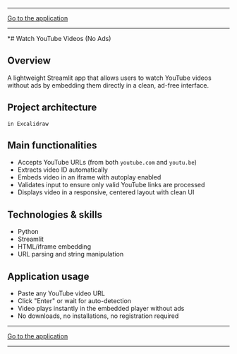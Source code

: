 <!-- # Welcome Survey Clustering App -->

---

<a class="md-button md-button--primary" href="https://youtube-videos-no-ads-ab.streamlit.app/" target="_blank">Go to the application</a>

---

*# Watch YouTube Videos (No Ads)



## Overview
A lightweight Streamlit app that allows users to watch YouTube videos without ads by embedding them directly in a clean, ad-free interface.

## Project architecture
	in Excalidraw

## Main functionalities
- Accepts YouTube URLs (from both `youtube.com` and `youtu.be`)
- Extracts video ID automatically
- Embeds video in an iframe with autoplay enabled
- Validates input to ensure only valid YouTube links are processed
- Displays video in a responsive, centered layout with clean UI

## Technologies & skills
- Python
- Streamlit
- HTML/iframe embedding
- URL parsing and string manipulation

<!-- ## Project Report
- 
...

## Sample photos

<figure>
    <img src="../images/img1.png" alt="<figcaption>YouTube Video Player Interface</figcaption>" width="600">
<figcaption>YouTube Video Player Interface</figcaption>
    <img src="../images/img2.png" alt="<figcaption>Input Field with Valid URL</figcaption>" width="600">
<figcaption>Input Field with Valid URL</figcaption>
    <img src="../images/img3.png" alt="<figcaption>Error Message for Invalid Link</figcaption>" width="600">
<figcaption>Error Message for Invalid Link</figcaption>
    <img src="../images/img4.png" alt="<figcaption>Responsive Design on Mobile</figcaption>" width="600">
<figcaption>Responsive Design on Mobile</figcaption>
</figure> -->

## Application usage
- Paste any YouTube video URL
- Click "Enter" or wait for auto-detection
- Video plays instantly in the embedded player without ads
- No downloads, no installations, no registration required

---

<a class="md-button md-button--primary" href="https://youtube-videos-no-ads-ab.streamlit.app/" target="_blank">Go to the application</a>

---
